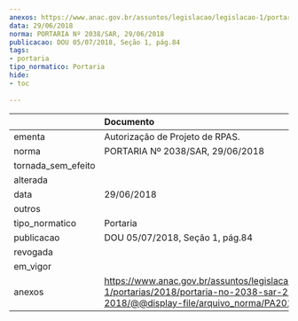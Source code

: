 ```yaml
---
anexos: https://www.anac.gov.br/assuntos/legislacao/legislacao-1/portarias/2018/portaria-no-2038-sar-29-06-2018/@@display-file/arquivo_norma/PA2018-2038.pdf
data: 29/06/2018
norma: PORTARIA Nº 2038/SAR, 29/06/2018
publicacao: DOU 05/07/2018, Seção 1, pág.84
tags:
- portaria
tipo_normatico: Portaria
hide: 
- toc 
 
---
```


|                    | Documento                                                                                                                                            |
|:-------------------|:-----------------------------------------------------------------------------------------------------------------------------------------------------|
| ementa             | Autorização de Projeto de RPAS.                                                                                                                      |
| norma              | PORTARIA Nº 2038/SAR, 29/06/2018                                                                                                                     |
| tornada_sem_efeito |                                                                                                                                                      |
| alterada           |                                                                                                                                                      |
| data               | 29/06/2018                                                                                                                                           |
| outros             |                                                                                                                                                      |
| tipo_normatico     | Portaria                                                                                                                                             |
| publicacao         | DOU 05/07/2018, Seção 1, pág.84                                                                                                                      |
| revogada           |                                                                                                                                                      |
| em_vigor           |                                                                                                                                                      |
| anexos             | https://www.anac.gov.br/assuntos/legislacao/legislacao-1/portarias/2018/portaria-no-2038-sar-29-06-2018/@@display-file/arquivo_norma/PA2018-2038.pdf |